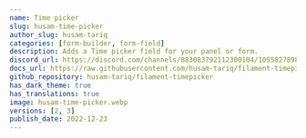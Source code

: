 ```yaml
---
name: Time picker
slug: husam-time-picker
author_slug: husam-tariq
categories: [form-builder, form-field]
description: Adds a Time picker field for your panel or form.
discord_url: https://discord.com/channels/883083792112300104/1055827898927427616
docs_url: https://raw.githubusercontent.com/husam-tariq/filament-timepicker/3.0.0/README.md
github_repository: husam-tariq/filament-timepicker
has_dark_theme: true
has_translations: true
image: husam-time-picker.webp
versions: [2, 3]
publish_date: 2022-12-23
---
```

